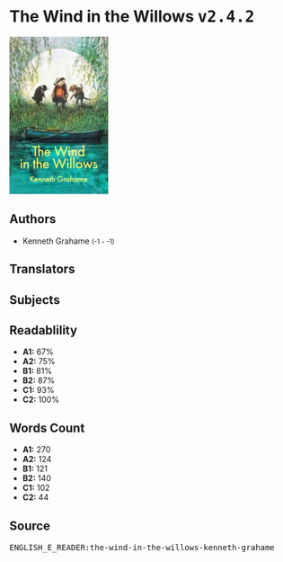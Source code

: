 # The Wind in the Willows <kbd>v2.4.2</kbd>

![](./cover.medium.jpg "")

## Authors


 - Kenneth Grahame <small>(-1 - -1)</small>

## Translators



## Subjects



## Readablility


 - **A1:** 67%
 - **A2:** 75%
 - **B1:** 81%
 - **B2:** 87%
 - **C1:** 93%
 - **C2:** 100%

## Words Count


 - **A1:** 270
 - **A2:** 124
 - **B1:** 121
 - **B2:** 140
 - **C1:** 102
 - **C2:** 44

## Source


<kbd>ENGLISH_E_READER:the-wind-in-the-willows-kenneth-grahame</kbd>
